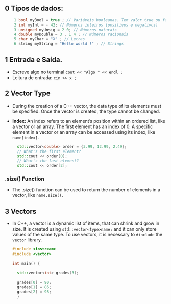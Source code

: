 ## 0 Tipos de dados:
```c++
    1 bool myBool = true ; // Variáveis booleanas. Tem valor true ou false
    2 int myInt = - 42; // Números inteiros (positivos e negativos)
    3 unsigned myUnsig = 2 0; // Números naturais
    4 double myDouble = 3 . 1 4 ; // Números racionais
    5 char myChar = "X" ; // Letras
    6 string myString = "Hello world !" ; // Strings
```
## 1 Entrada e Saída.
  * Escreve algo no terminal ``cout << "Algo " << endl ;``
  * Leitura de entrada: ``cin >> x ;`` 

## 2 Vector Type
- During the creation of a C++ vector, the data type of its elements must be specified. Once the vector is created, the type cannot be changed.
- **Index:** An index refers to an element’s position within an ordered list, like a vector or an array. The first element has an index of 0. A specific element in a vector or an array can be accessed using its index, like `name[index]`.

  ```c++ 
    std::vector<double> order = {3.99, 12.99, 2.49};
    // What's the first element?
    std::cout << order[0];
    // What's the last element?
    std::cout << order[2];
  ```

### **.size() Function**
  - The .size() function can be used to return the number of elements in a vector, like ```name.size().```

## 3 Vectors
- In C++, a vector is a dynamic list of items, that can shrink and grow in size. It is created using ``std::vector<type>name;`` and it can only store values of the same type. To use vectors, it is necessary to ``#include`` the `vector` library.
  ```c++
  #include <iostream>
  #include <vector>
 
  int main() {
    
    std::vector<int> grades(3);
    
    grades[0] = 90;
    grades[1] = 86;
    grades[2] = 98;
    }
  ```

